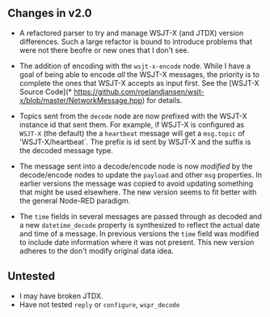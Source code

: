 
## Changes in v2.0

- A refactored parser to try and manage WSJT-X (and JTDX) version differences. Such a large
refactor is bound to introduce problems that were not there beofre or new ones that I don't see.

- The addition of encoding with the `wsjt-x-encode` node. While I have a goal of being able to
encode *all* the WSJT-X messages, the priority is to complete the ones that WSJT-X accepts as
input first. See the [WSJT-X Source Code](* https://github.com/roelandjansen/wsjt-x/blob/master/NetworkMessage.hpp)
for details. 

- Topics sent from the `decode` node are now prefixed with the WSJT-X instance id that sent them. 
For example, if WSJT-X is configured as `WSJT-X` (the default) the a `heartbeat` message will get 
a `msg.topic` of 'WSJT-X/heartbeat`. The prefix is id sent by WSJT-X and the suffix is the decoded
message type.

- The message sent into a decode/encode node is now *modified* by the decode/encode nodes to update
the `payload` and other `msg` properties. In earlier versions the message was copied to avoid updating
something that might be used elsewhere. The new version seems to fit better with the general
Node-RED paradigm.

- The `time` fields in several messages are passed through as decoded and a new `datetime_decode`
property is synthesized to reflect the actual date and time of a message. In previous versions
the `time` field was modified to include date information where it was not present. This new
version adheres to the don't modify original data idea.

## Untested

- I may have broken JTDX.
- Have not tested `reply` or `configure`, `wspr_decode`